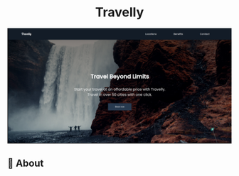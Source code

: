 <h1 align="center">Travelly</h1>

![Website-Demo](https://github.com/subhadeeppaul/HTML-CSS-Practice/blob/main/Travelly/img/Website-Demo.png)

## 🧐 About
